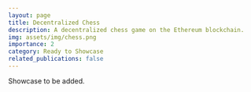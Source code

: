 ```yaml
---
layout: page
title: Decentralized Chess
description: A decentralized chess game on the Ethereum blockchain.
img: assets/img/chess.png
importance: 2
category: Ready to Showcase
related_publications: false
---
```


Showcase to be added.
